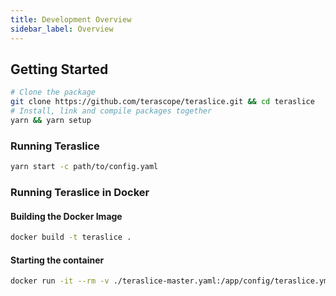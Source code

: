 ```yaml
---
title: Development Overview
sidebar_label: Overview
---
```


## Getting Started

```sh
# Clone the package
git clone https://github.com/terascope/teraslice.git && cd teraslice
# Install, link and compile packages together
yarn && yarn setup
```

### Running Teraslice

```sh
yarn start -c path/to/config.yaml
```

### Running Teraslice in Docker

#### Building the Docker Image

```sh
docker build -t teraslice .
```

#### Starting the container

```sh
docker run -it --rm -v ./teraslice-master.yaml:/app/config/teraslice.yml teraslice
```
